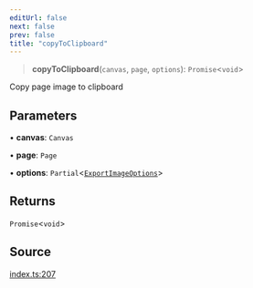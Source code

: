 ```yaml
---
editUrl: false
next: false
prev: false
title: "copyToClipboard"
---
```


> **copyToClipboard**(`canvas`, `page`, `options`): `Promise`\<`void`\>

Copy page image to clipboard

## Parameters

• **canvas**: `Canvas`

• **page**: `Page`

• **options**: `Partial`\<[`ExportImageOptions`](/api-export/type-aliases/exportimageoptions/)\>

## Returns

`Promise`\<`void`\>

## Source

[index.ts:207](https://github.com/dakhetov/dgmjs/blob/main/packages/export/src/index.ts#L207)
